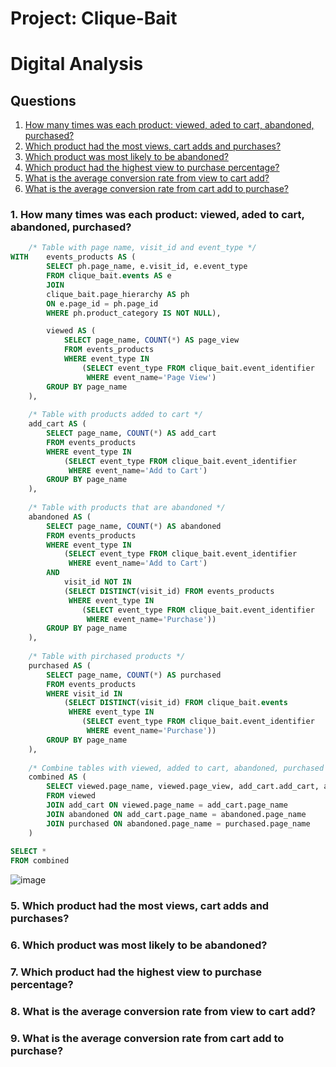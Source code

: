 # Project: Clique-Bait

# Digital Analysis

## Questions

  1. [How many times was each product: viewed, aded to cart, abandoned, purchased?](#1-how-many-times-was-each-product-viewed-aded-to-cart-abandoned-purchased)
  2. [Which product had the most views, cart adds and purchases?](#5-which-product-had-the-most-views,-cart-adds-and-purchases)
  3. [Which product was most likely to be abandoned?](#6-which-product-was-most-likely-to-be-abandoned)
  4. [Which product had the highest view to purchase percentage?](#7-which-product-had-the-highest-view-to-purchase-percentage)
  5. [What is the average conversion rate from view to cart add?](#8-what-is-the-average-conversion-rate-from-view-to-cart-add)
  6. [What is the average conversion rate from cart add to purchase?](#9-what-is-the-average-conversion-rate-from-cart-add-to-purchase)


### 1. How many times was each product: viewed, aded to cart, abandoned, purchased?

````sql 
	/* Table with page name, visit_id and event_type */
WITH 	events_products AS (
		SELECT ph.page_name, e.visit_id, e.event_type
		FROM clique_bait.events AS e
		JOIN
		clique_bait.page_hierarchy AS ph
		ON e.page_id = ph.page_id
		WHERE ph.product_category IS NOT NULL),

		viewed AS (
			SELECT page_name, COUNT(*) AS page_view
			FROM events_products
			WHERE event_type IN 
				(SELECT event_type FROM clique_bait.event_identifier 
				 WHERE event_name='Page View')
		GROUP BY page_name
	),
	
	/* Table with products added to cart */
	add_cart AS (
		SELECT page_name, COUNT(*) AS add_cart
		FROM events_products
		WHERE event_type IN 
			(SELECT event_type FROM clique_bait.event_identifier 
			 WHERE event_name='Add to Cart')
		GROUP BY page_name
	),
	
	/* Table with products that are abandoned */
	abandoned AS (
		SELECT page_name, COUNT(*) AS abandoned
		FROM events_products
		WHERE event_type IN 
			(SELECT event_type FROM clique_bait.event_identifier 
			 WHERE event_name='Add to Cart')
		AND
			visit_id NOT IN 
			(SELECT DISTINCT(visit_id) FROM events_products
			 WHERE event_type IN 
				(SELECT event_type FROM clique_bait.event_identifier 
				 WHERE event_name='Purchase'))	
		GROUP BY page_name
	),
	
	/* Table with pirchased products */
	purchased AS (
		SELECT page_name, COUNT(*) AS purchased
		FROM events_products
		WHERE visit_id IN 
			(SELECT DISTINCT(visit_id) FROM clique_bait.events
			 WHERE event_type IN 
				(SELECT event_type FROM clique_bait.event_identifier 
				 WHERE event_name='Purchase'))	
		GROUP BY page_name
	),
	
	/* Combine tables with viewed, added to cart, abandoned, purchased products */
	combined AS (
		SELECT viewed.page_name, viewed.page_view, add_cart.add_cart, abandoned.abandoned, purchased.purchased
		FROM viewed 
		JOIN add_cart ON viewed.page_name = add_cart.page_name
		JOIN abandoned ON add_cart.page_name = abandoned.page_name
		JOIN purchased ON abandoned.page_name = purchased.page_name
	)
	
SELECT *
FROM combined
````

![image](https://user-images.githubusercontent.com/35038779/217338052-1dab0c30-c236-4fa5-b301-41a1f260179c.png)


### 5. Which product had the most views, cart adds and purchases?

### 6. Which product was most likely to be abandoned?

### 7. Which product had the highest view to purchase percentage?

### 8. What is the average conversion rate from view to cart add?

### 9. What is the average conversion rate from cart add to purchase?
